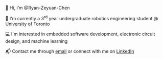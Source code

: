 👋 Hi, I’m @Ryan-Zeyuan-Chen

🤖 I'm currently a 3<sup>rd</sup> year undergraduate robotics engineering student @ University of Toronto

💻 I'm interested in embedded software development, electronic circuit design, and machine learning

📬 Contact me through [email] or connect with me on [LinkedIn] 

[email]: http://ryanchen0614@gmail.com
[LinkedIn]: https://www.linkedin.com/in/ryan-zeyuan-chen/

<!---
Ryan-Zeyuan-Chen/Ryan-Zeyuan-Chen is a ✨ special ✨ repository because its `README.md` (this file) appears on your GitHub profile.
You can click the Preview link to take a look at your changes.
--->
